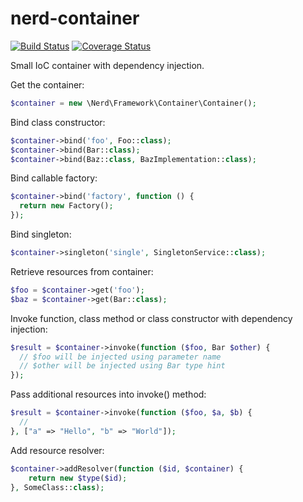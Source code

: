 # nerd-container
[![Build Status](https://travis-ci.org/nerd-framework/nerd-container.svg?branch=master)](https://travis-ci.org/nerd-framework/nerd-container)
[![Coverage Status](https://coveralls.io/repos/github/nerd-framework/nerd-container/badge.svg?branch=master)](https://coveralls.io/github/nerd-framework/nerd-container?branch=master)

Small IoC container with dependency injection.


Get the container:

```php
$container = new \Nerd\Framework\Container\Container();
```

Bind class constructor:

```php
$container->bind('foo', Foo::class);
$container->bind(Bar::class);
$container->bind(Baz::class, BazImplementation::class);
```

Bind callable factory:

```php
$container->bind('factory', function () {
  return new Factory();
});
```

Bind singleton:

```php
$container->singleton('single', SingletonService::class);
```

Retrieve resources from container:

```php
$foo = $container->get('foo');
$baz = $container->get(Bar::class);
```

Invoke function, class method or class constructor with dependency injection:

```php
$result = $container->invoke(function ($foo, Bar $other) {
  // $foo will be injected using parameter name
  // $other will be injected using Bar type hint
});
```

Pass additional resources into invoke() method:

```php
$result = $container->invoke(function ($foo, $a, $b) {
  //
}, ["a" => "Hello", "b" => "World"]);
```

Add resource resolver:

```php
$container->addResolver(function ($id, $container) {
    return new $type($id);
}, SomeClass::class);
```
